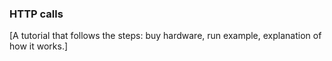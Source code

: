 ### HTTP calls

[A tutorial that follows the steps: buy hardware, run example, explanation of how it works.]
